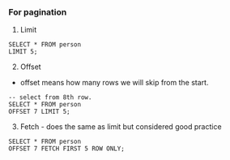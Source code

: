 ### For pagination
1. Limit
```
SELECT * FROM person 
LIMIT 5;
```

2. Offset
* offset means how many rows we will skip from the start.
```
-- select from 8th row.
SELECT * FROM person 
OFFSET 7 LIMIT 5;
```

3. Fetch - does the same as limit but considered good practice
```
SELECT * FROM person 
OFFSET 7 FETCH FIRST 5 ROW ONLY;
```